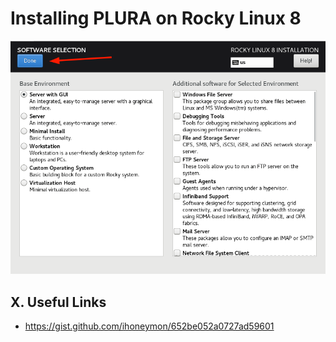# Installing PLURA on Rocky Linux 8


<img src="rocky8/os/images/Rocky8_Software_Selection.png">


## X. Useful Links

- https://gist.github.com/ihoneymon/652be052a0727ad59601
